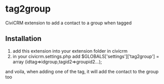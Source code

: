 tag2group
=========

CiviCRM extension to add a contact to a group when tagged

Installation
----------

1) add this extension into your extension folder in civicrm
2)  in your civicrm.settings.php add 
$GLOBALS['settings']['tag2group'] = array (idtag=>idgroup,tagid2=>groupid2...);

and voila, when adding one of the tag, it will add the contact to the group too
